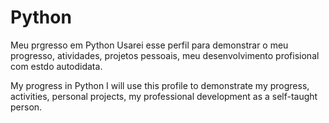 # Python
 Meu prgresso em Python
 Usarei esse perfil para demonstrar o meu progresso, atividades, projetos pessoais, meu desenvolvimento profisional com estdo autodidata.
 
 My progress in Python
 I will use this profile to demonstrate my progress, activities, personal projects, my professional development as a self-taught person.
